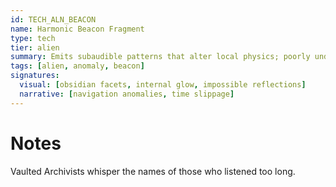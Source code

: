 ```yaml
---
id: TECH_ALN_BEACON
name: Harmonic Beacon Fragment
type: tech
tier: alien
summary: Emits subaudible patterns that alter local physics; poorly understood, dangerous.
tags: [alien, anomaly, beacon]
signatures:
  visual: [obsidian facets, internal glow, impossible reflections]
  narrative: [navigation anomalies, time slippage]
---
```


# Notes

Vaulted Archivists whisper the names of those who listened too long.
